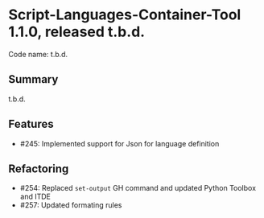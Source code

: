 # Script-Languages-Container-Tool 1.1.0, released t.b.d.

Code name: t.b.d.

## Summary

t.b.d.

## Features

 - #245: Implemented support for Json for language definition

## Refactoring

 - #254: Replaced `set-output` GH command and updated Python Toolbox and ITDE
 - #257: Updated formating rules
